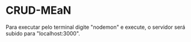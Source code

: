 # CRUD-MEaN
Para executar pelo terminal digite "nodemon" e execute, o servidor será subido para "localhost:3000".
